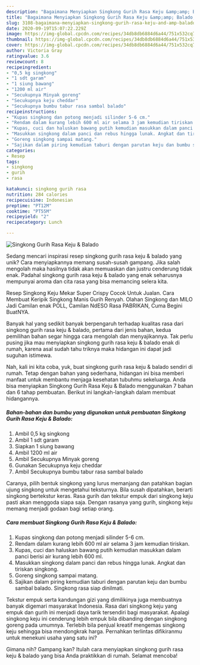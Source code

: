 ```yaml
---
description: "Bagaimana Menyiapkan Singkong Gurih Rasa Keju &amp;amp; Balado, Bisa Manjain Lidah"
title: "Bagaimana Menyiapkan Singkong Gurih Rasa Keju &amp;amp; Balado, Bisa Manjain Lidah"
slug: 3108-bagaimana-menyiapkan-singkong-gurih-rasa-keju-and-amp-balado-bisa-manjain-lidah
date: 2020-09-19T15:07:22.229Z
image: https://img-global.cpcdn.com/recipes/34db8db6884d6a44/751x532cq70/singkong-gurih-rasa-keju-balado-foto-resep-utama.jpg
thumbnail: https://img-global.cpcdn.com/recipes/34db8db6884d6a44/751x532cq70/singkong-gurih-rasa-keju-balado-foto-resep-utama.jpg
cover: https://img-global.cpcdn.com/recipes/34db8db6884d6a44/751x532cq70/singkong-gurih-rasa-keju-balado-foto-resep-utama.jpg
author: Victoria Gray
ratingvalue: 3.6
reviewcount: 8
recipeingredient:
- "0,5 kg singkong"
- "1 sdt garam"
- "1 siung bawang"
- "1200 ml air"
- "Secukupnya Minyak goreng"
- "Secukupnya keju cheddar"
- "Secukupnya bumbu tabur rasa sambal balado"
recipeinstructions:
- "Kupas singkong dan potong menjadi silinder 5-6 cm."
- "Rendam dalam kurang lebih 600 ml air selama 3 jam kemudian tiriskan."
- "Kupas, cuci dan haluskan bawang putih kemudian masukkan dalam panci berisi air kurang lebih 600 ml."
- "Masukkan singkong dalam panci dan rebus hingga lunak. Angkat dan tiriskan singkong."
- "Goreng singkong sampai matang."
- "Sajikan dalam piring kemudian taburi dengan parutan keju dan bumbu sambal balado. Singkong rasa siap dinilmati."
categories:
- Resep
tags:
- singkong
- gurih
- rasa

katakunci: singkong gurih rasa 
nutrition: 284 calories
recipecuisine: Indonesian
preptime: "PT12M"
cooktime: "PT55M"
recipeyield: "2"
recipecategory: Lunch

---
```



![Singkong Gurih Rasa Keju &amp; Balado](https://img-global.cpcdn.com/recipes/34db8db6884d6a44/751x532cq70/singkong-gurih-rasa-keju-balado-foto-resep-utama.jpg)

Sedang mencari inspirasi resep singkong gurih rasa keju &amp; balado yang unik? Cara menyiapkannya memang susah-susah gampang. Jika salah mengolah maka hasilnya tidak akan memuaskan dan justru cenderung tidak enak. Padahal singkong gurih rasa keju &amp; balado yang enak seharusnya mempunyai aroma dan cita rasa yang bisa memancing selera kita.

Resep Singkong Keju Mekar Super Crispy Cocok Untuk Jualan. Cara Membuat Keripik Singkong Manis Gurih Renyah. Olahan Singkong dan MILO Jadi Camilan enak POLL, Camilan NdESO Rasa PABRIKAN, Cuma Begini BuatNYA.

Banyak hal yang sedikit banyak berpengaruh terhadap kualitas rasa dari singkong gurih rasa keju &amp; balado, pertama dari jenis bahan, kedua pemilihan bahan segar hingga cara mengolah dan menyajikannya. Tak perlu pusing jika mau menyiapkan singkong gurih rasa keju &amp; balado enak di rumah, karena asal sudah tahu triknya maka hidangan ini dapat jadi suguhan istimewa.


Nah, kali ini kita coba, yuk, buat singkong gurih rasa keju &amp; balado sendiri di rumah. Tetap dengan bahan yang sederhana, hidangan ini bisa memberi manfaat untuk membantu menjaga kesehatan tubuhmu sekeluarga. Anda bisa menyiapkan Singkong Gurih Rasa Keju &amp; Balado menggunakan 7 bahan dan 6 tahap pembuatan. Berikut ini langkah-langkah dalam membuat hidangannya.

<!--inarticleads1-->

##### Bahan-bahan dan bumbu yang digunakan untuk pembuatan Singkong Gurih Rasa Keju &amp; Balado:

1. Ambil 0,5 kg singkong
1. Ambil 1 sdt garam
1. Siapkan 1 siung bawang
1. Ambil 1200 ml air
1. Ambil Secukupnya Minyak goreng
1. Gunakan Secukupnya keju cheddar
1. Ambil Secukupnya bumbu tabur rasa sambal balado


Caranya, pilih bentuk singkong yang lurus memanjang dan patahkan bagian ujung singkong untuk mengetahui teksturnya. Bila susah dipatahkan, berarti singkong bertekstur keras. Rasa gurih dan tekstur empuk dari singkong keju pasti akan menggoda siapa saja. Dengan rasanya yang gurih, singkong keju memang menjadi godaan bagi setiap orang. 

<!--inarticleads2-->

##### Cara membuat Singkong Gurih Rasa Keju &amp; Balado:

1. Kupas singkong dan potong menjadi silinder 5-6 cm.
1. Rendam dalam kurang lebih 600 ml air selama 3 jam kemudian tiriskan.
1. Kupas, cuci dan haluskan bawang putih kemudian masukkan dalam panci berisi air kurang lebih 600 ml.
1. Masukkan singkong dalam panci dan rebus hingga lunak. Angkat dan tiriskan singkong.
1. Goreng singkong sampai matang.
1. Sajikan dalam piring kemudian taburi dengan parutan keju dan bumbu sambal balado. Singkong rasa siap dinilmati.


Tekstur empuk serta kandungan gizi yang dimilikinya juga membuatnya banyak digemari masyarakat Indonesia. Rasa dari singkong keju yang empuk dan gurih ini menjadi daya tarik tersendiri bagi masyarakat. Apalagi singkong keju ini cenderung lebih empuk bila dibanding dengan singkong goreng pada umumnya. Terlebih bila penjual kreatif mengemas singkong keju sehingga bisa mendongkrak harga. Pernahkan terlintas difikiranmu untuk menekuni usaha yang satu ini? 

Gimana nih? Gampang kan? Itulah cara menyiapkan singkong gurih rasa keju &amp; balado yang bisa Anda praktikkan di rumah. Selamat mencoba!

